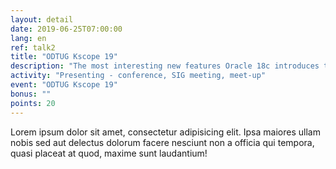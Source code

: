 ```yaml
---
layout: detail
date: 2019-06-25T07:00:00
lang: en
ref: talk2
title: "ODTUG Kscope 19"
description: "The most interesting new features Oracle 18c introduces to developers are Polymorphic Table Functions and Qualified Expressions. Polymorphic Table Functions finally allow the developer to define the structure of the returned records at runtime."
activity: "Presenting - conference, SIG meeting, meet-up"
event: "ODTUG Kscope 19"
bonus: ""
points: 20
---
```

Lorem ipsum dolor sit amet, consectetur adipisicing elit. Ipsa maiores ullam nobis sed aut delectus dolorum facere nesciunt non a officia qui tempora, quasi placeat at quod, maxime sunt laudantium!